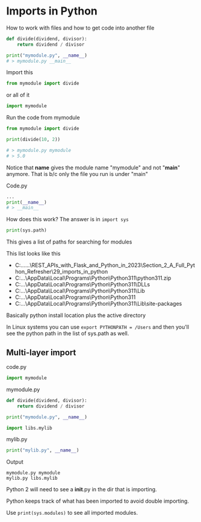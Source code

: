 # Imports in Python

How to work with files and how to get code into another file

```py
def divide(dividend, divisor):
    return dividend / divisor

print("mymodule.py", __name__)
# > mymodule.py __main__
```

Import this

```py
from mymodule import divide
```

or all of it

```py
import mymodule
```

Run the code from mymodule

```py
from mymodule import divide

print(divide(10, 2))

# > mymodule.py mymodule
# > 5.0
```

Notice that **name** gives the module name "mymodule" and not "**main**" anymore. That is b/c only the file you run is under "main"

Code.py

```py
...
print(__name__)
# > __main__
```

How does this work? The answer is in `import sys`

```py
print(sys.path)
```

This gives a list of paths for searching for modules

This list looks like this
* C:\...\...\REST_APIs_with_Flask_and_Python_in_2023\Section_2_A_Full_Python_Refresher\29_imports_in_python
* C:\...\AppData\Local\Programs\Python\Python311\python311.zip
* C:\...\AppData\Local\Programs\Python\Python311\DLLs
* C:\...\AppData\Local\Programs\Python\Python311\Lib
* C:\...\AppData\Local\Programs\Python\Python311
* C:\...\AppData\Local\Programs\Python\Python311\Lib\site-packages

Basically python install location plus the active directory

In Linux systems you can use `export PYTHONPATH = /Users` and then you'll see the python path in the list of sys.path as well.

## Multi-layer import

code.py
```py
import mymodule
```

mymodule.py
```py
def divide(dividend, divisor):
    return dividend / divisor

print("mymodule.py", __name__)

import libs.mylib
```

mylib.py
```py
print("mylib.py", __name__)
```

Output

```
mymodule.py mymodule
mylib.py libs.mylib
```

Python 2 will need to see a __init__.py in the dir that is importing.

Python keeps track of what has been imported to avoid double importing.

Use `print(sys.modules)` to see all imported modules.
